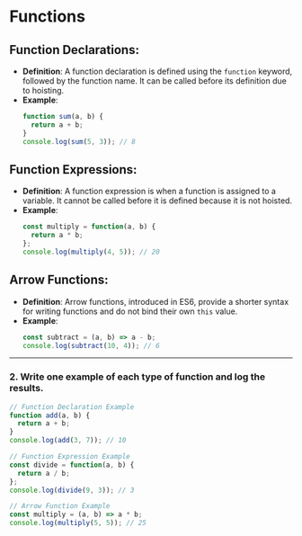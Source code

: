 # Functions

## Function Declarations:
- **Definition**: A function declaration is defined using the `function` keyword, followed by the function name. It can be called before its definition due to hoisting.
- **Example**:
    ```javascript
    function sum(a, b) {
      return a + b;
    }
    console.log(sum(5, 3)); // 8
    ```

## Function Expressions:
- **Definition**: A function expression is when a function is assigned to a variable. It cannot be called before it is defined because it is not hoisted.
- **Example**:
    ```javascript
    const multiply = function(a, b) {
      return a * b;
    };
    console.log(multiply(4, 5)); // 20
    ```

## Arrow Functions:
- **Definition**: Arrow functions, introduced in ES6, provide a shorter syntax for writing functions and do not bind their own `this` value.
- **Example**:
    ```javascript
    const subtract = (a, b) => a - b;
    console.log(subtract(10, 4)); // 6
    ```

---

### 2. Write one example of each type of function and log the results.

```javascript
// Function Declaration Example
function add(a, b) {
  return a + b;
}
console.log(add(3, 7)); // 10

// Function Expression Example
const divide = function(a, b) {
  return a / b;
};
console.log(divide(9, 3)); // 3

// Arrow Function Example
const multiply = (a, b) => a * b;
console.log(multiply(5, 5)); // 25
